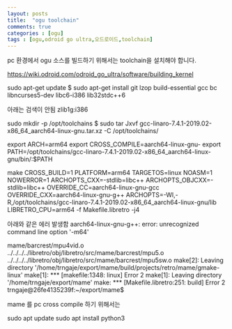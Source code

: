 ```yaml
---
layout: posts
title:  "ogu toolchain"
comments: true
categories : [ogu]
tags : [ogu,odroid go ultra,오드로이드,toolchain]
---
```


pc 환경에서 ogu 소스를 빌드하기 위해서는 toolchain을 설치해야 합니다.

https://wiki.odroid.com/odroid_go_ultra/software/building_kernel

sudo apt-get update
$ sudo apt-get install git lzop build-essential gcc bc libncurses5-dev libc6-i386 lib32stdc++6

아래는 검색이 안됨
zlib1g:i386

sudo mkdir -p /opt/toolchains
$ sudo tar Jxvf gcc-linaro-7.4.1-2019.02-x86_64_aarch64-linux-gnu.tar.xz -C /opt/toolchains/

export ARCH=arm64
export CROSS_COMPILE=aarch64-linux-gnu-
export PATH=/opt/toolchains/gcc-linaro-7.4.1-2019.02-x86_64_aarch64-linux-gnu/bin/:$PATH

make CROSS_BUILD=1 PLATFORM=arm64 TARGETOS=linux  NOASM=1 NOWERROR=1 ARCHOPTS_CXX=-stdlib=libc++ ARCHOPTS_OBJCXX=-stdlib=libc++ OVERRIDE_CC=aarch64-linux-gnu-gcc OVERRIDE_CXX=aarch64-linux-gnu-g++ ARCHOPTS=-Wl,-R,/opt/toolchains/gcc-linaro-7.4.1-2019.02-x86_64_aarch64-linux-gnu/lib LIBRETRO_CPU=arm64 -f Makefile.libretro -j4

아래와 같은 에러 발생함
aarch64-linux-gnu-g++: error: unrecognized command line option '-m64'

mame/barcrest/mpu4vid.o ../../../../libretro/obj/libretro/src/mame/barcrest/mpu5.o ../../../../libretro/obj/libretro/src/mame/barcrest/mpu5sw.o
make[2]: Leaving directory '/home/trngaje/export/mame/build/projects/retro/mame/gmake-linux'
make[1]: *** [makefile:1348: linux] Error 2
make[1]: Leaving directory '/home/trngaje/export/mame'
make: *** [Makefile.libretro:251: build] Error 2
trngaje@26fe4135239f:~/export/mame$

mame 를 pc cross compile 하기 위해서는

sudo apt update
sudo apt install python3
